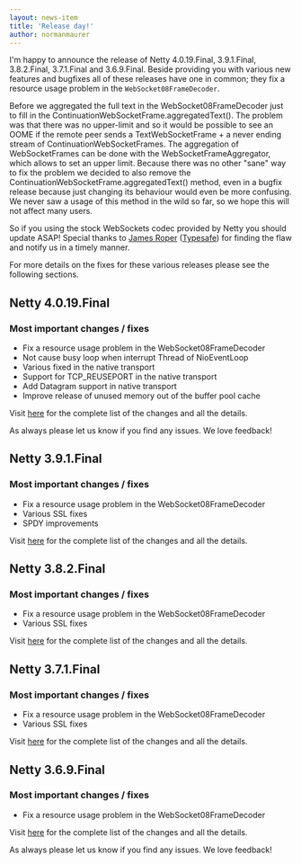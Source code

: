 ```yaml
---
layout: news-item
title: 'Release day!'
author: normanmaurer
---
```


I'm happy to announce the release of Netty 4.0.19.Final, 3.9.1.Final, 3.8.2.Final, 3.7.1.Final and 3.6.9.Final. Beside providing you with various new features and bugfixes all of these releases have one in common; they fix a resource usage problem in the `WebSocket08FrameDecoder`. 

Before we aggregated the full text in the WebSocket08FrameDecoder just to fill in the ContinuationWebSocketFrame.aggregatedText(). The problem was that there was no upper-limit and so it would be possible to see an OOME if the remote peer sends a TextWebSocketFrame + a never ending stream of ContinuationWebSocketFrames. The aggregation of WebSocketFrames can be done with the WebSocketFrameAggregator, which allows to set an upper limit.
Because there was no other "sane" way to fix the problem we decided to also remove the ContinuationWebSocketFrame.aggregatedText() method, even in a bugfix release because just changing its behaviour would even be more confusing. We never saw a usage of this method in the wild so far, so we hope
this will not affect many users.

So if you using the stock WebSockets codec provided by Netty you should update ASAP! Special thanks to [James Roper](https://github.com/jroper) ([Typesafe](http://www.typesafe.com)) for finding the flaw and notify us in a timely manner. 

For more details on the fixes for these various releases please see the following sections.

## Netty 4.0.19.Final 

### Most important changes / fixes
* Fix a resource usage problem in the WebSocket08FrameDecoder
* Not cause busy loop when interrupt Thread of NioEventLoop 
* Various fixed in the native transport
* Support for TCP_REUSEPORT in the native transport
* Add Datagram support in native transport
* Improve release of unused memory out of the buffer pool cache


Visit [here](https://github.com/netty/netty/issues?q=milestone%3A4.0.19.Final) for the complete list of the changes and all the details.

As always please let us know if you find any issues. We love feedback!

## Netty 3.9.1.Final 

### Most important changes / fixes
* Fix a resource usage problem in the WebSocket08FrameDecoder
* Various SSL fixes
* SPDY improvements

Visit [here](https://github.com/netty/netty/issues?q=milestone%3A3.9.1.Final) for the complete list of the changes and all the details.

## Netty 3.8.2.Final 

### Most important changes / fixes
* Fix a resource usage problem in the WebSocket08FrameDecoder
* Various SSL fixes

Visit [here](https://github.com/netty/netty/issues?q=milestone%3A3.8.2.Final) for the complete list of the changes and all the details.

## Netty 3.7.1.Final 

### Most important changes / fixes
* Fix a resource usage problem in the WebSocket08FrameDecoder
* Various SSL fixes

Visit [here](https://github.com/netty/netty/issues?q=milestone%3A3.7.1.Final) for the complete list of the changes and all the details.

## Netty 3.6.9.Final 

### Most important changes / fixes
* Fix a resource usage problem in the WebSocket08FrameDecoder

Visit [here](https://github.com/netty/netty/issues?q=milestone%3A3.6.9.Final) for the complete list of the changes and all the details.



As always please let us know if you find any issues. We love feedback!






